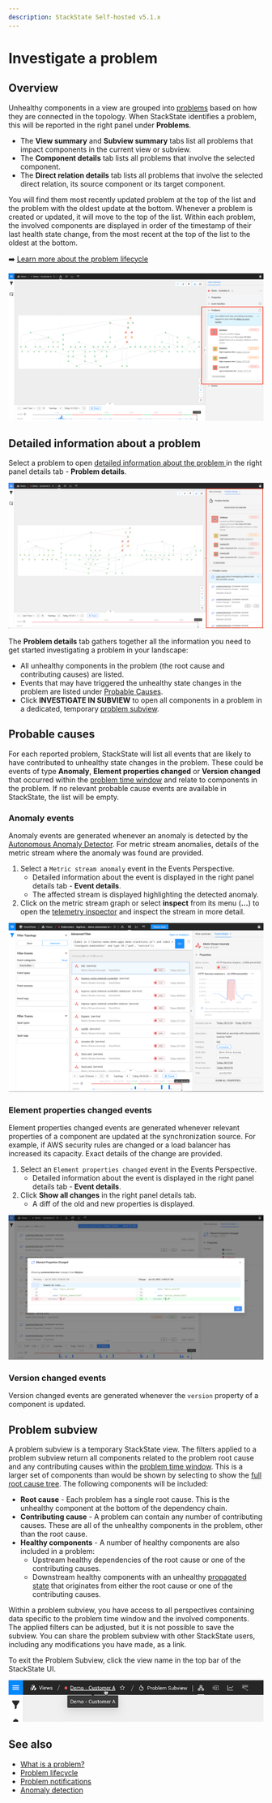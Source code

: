 ```yaml
---
description: StackState Self-hosted v5.1.x 
---
```


# Investigate a problem

## Overview

Unhealthy components in a view are grouped into [problems](about-problems.md) based on how they are connected in the topology. When StackState identifies a problem, this will be reported in the right panel under **Problems**.

* The **View summary** and **Subview summary** tabs list all problems that impact components in the current view or subview. 
* The **Component details** tab lists all problems that involve the selected component. 
* The **Direct relation details** tab lists all problems that involve the selected direct relation, its source component or its target component. 

You will find them most recently updated problem at the top of the list and the problem with the oldest update at the bottom. Whenever a problem is created or updated, it will move to the top of the list. Within each problem, the involved components are displayed in order of the timestamp of their last health state change, from the most recent at the top of the list to the oldest at the bottom.

➡️ [Learn more about the problem lifecycle](problem-lifecycle.md)

![Problems in View summary](/.gitbook/assets/v51_problem_summary.png)

## Detailed information about a problem

Select a problem to open [detailed information about the problem ](problem_investigation.md#detailed-information-about-a-problem) in the right panel details tab - **Problem details**.

![View summary](/.gitbook/assets/v51_problem_details_tab.png)

The **Problem details** tab gathers together all the information you need to get started investigating a problem in your landscape:

* All unhealthy components in the problem \(the root cause and contributing causes\) are listed. 
* Events that may have triggered the unhealthy state changes in the problem are listed under [Probable Causes](problem_investigation.md#probable-causes). 
* Click **INVESTIGATE IN SUBVIEW** to open all components in a problem in a dedicated, temporary [problem subview](problem_investigation.md#problem-subview).

## Probable causes

For each reported problem, StackState will list all events that are likely to have contributed to unhealthy state changes in the problem. These could be events of type **Anomaly**, **Element properties changed** or **Version changed** that occurred within the [problem time window](about-problems.md#time-window-of-a-problem) and relate to components in the problem. If no relevant probable cause events are available in StackState, the list will be empty.

### Anomaly events

Anomaly events are generated whenever an anomaly is detected by the [Autonomous Anomaly Detector](../../stackpacks/add-ons/aad.md). For metric stream anomalies, details of the metric stream where the anomaly was found are provided.

1. Select a `Metric stream anomaly` event in the Events Perspective.
   * Detailed information about the event is displayed in the right panel details tab - **Event details**.
   * The affected stream is displayed highlighting the detected anomaly.
2. Click on the metric stream graph or select **inspect** from its menu \(**...**\) to open the [telemetry inspector](../metrics/browse-telemetry.md) and inspect the stream in more detail.

![Metric stream anomaly detailed event information](../../.gitbook/assets/v51_event_metric_stream_anomaly.png)

### Element properties changed events

Element properties changed events are generated whenever relevant properties of a component are updated at the synchronization source. For example, if AWS security rules are changed or a load balancer has increased its capacity. Exact details of the change are provided.

1. Select an `Element properties changed` event in the Events Perspective.
   * Detailed information about the event is displayed in the right panel details tab - **Event details**.
2. Click **Show all changes** in the right panel details tab.
   * A diff of the old and new properties is displayed.

![View all changes](../../.gitbook/assets/v51_event_view_all_changes.png)

### Version changed events

Version changed events are generated whenever the `version` property of a component is updated.

## Problem subview

A problem subview is a temporary StackState view. The filters applied to a problem subview return all components related to the problem root cause and any contributing causes within the [problem time window](about-problems.md#time-window-of-a-problem). This is a larger set of components than would be shown by selecting to show the [full root cause tree](../stackstate-ui/perspectives/topology-perspective.md#root-cause-outside-current-view). The following components will be included:

* **Root cause** - Each problem has a single root cause. This is the unhealthy component at the bottom of the dependency chain.
* **Contributing cause** - A problem can contain any number of contributing causes. These are all of the unhealthy components in the problem, other than the root cause.
* **Healthy components** - A number of healthy components are also included in a problem:
  * Upstream healthy dependencies of the root cause or one of the contributing causes.
  * Downstream healthy components with an unhealthy [propagated state](/use/concepts/health-state.md#element-propagated-health-state) that originates from either the root cause or one of the contributing causes.

Within a problem subview, you have access to all perspectives containing data specific to the problem time window and the involved components. The applied filters can be adjusted, but it is not possible to save the subview. You can share the problem subview with other StackState users, including any modifications you have made, as a link.

To exit the Problem Subview, click the view name in the top bar of the StackState UI.

![Breadcrumbs with view name](../../.gitbook/assets/v51_problem_subview_breadcrumb.png)

## See also

* [What is a problem?](about-problems.md)
* [Problem lifecycle](problem-lifecycle.md)
* [Problem notifications](problem_notifications.md)
* [Anomaly detection](../concepts/anomaly-detection.md)
